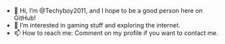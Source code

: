 - 👋 Hi, I’m @Techyboy2011, and I hope to be a good person here on GitHub!
- 👀 I’m interested in gaming stuff and exploring the internet.
- 📫 How to reach me: Comment on my profile if you want to contact me.
